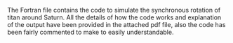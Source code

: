 The Fortran file contains the code to simulate the synchronous rotation of titan around Saturn. All the details of how the code works and explanation of the output
have been provided in the attached pdf file, also the code has been fairly commented to make to easily understandable.

